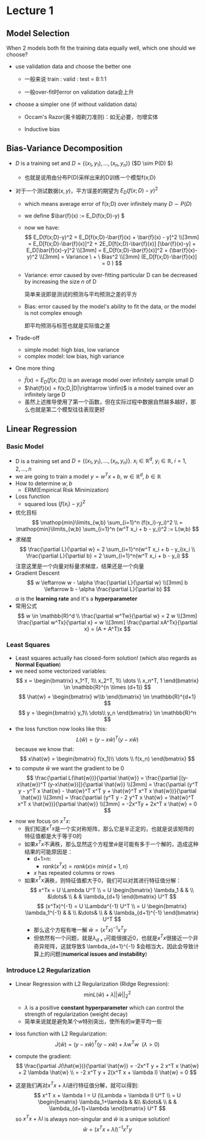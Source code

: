# Lecture 1

## Model Selection

When 2 models both fit the training data equally well, which one should we choose?

- use validation data and choose the better one
  
  - 一般来说 train : valid : test = 8:1:1

  - 一般over-fit时error on validation data会上升

- choose a simpler one (if without validation data)

  - Occam's Razor(奥卡姆剃刀准则)：如无必要，勿增实体

  - Inductive bias

## Bias-Variance Decomposition

- $D$ is a training set and $D = \{(x_1, y_1), \dots, (x_n, y_n)\}$  ($D \sim P(D) $)
  - 也就是说用由分布P(D)采样出来的D训练一个模型f(x;D)
- 对于一个测试数据$(x,y)$，平方误差的期望为 $E_D(f(x;D)-y)^2$
  - which means average error of f(x;D) over infinitely many $D \sim P(D)$
  - we define $\bar{f}(x) :=  E_D(f(x;D)-y) $
  - now we have:
$$
    E_D(f(x;D)-y)^2 = E_D[f(x;D)-\bar{f}(x) + \bar{f}(x) - y]^2 \\[3mm]
    = E_D[f(x;D)-\bar{f}(x)]^2 + 2E_D[f(x;D)-\bar{f}(x)] [\bar{f}(x)-y] + E_D[\bar{f}(x)-y]^2 \\[3mm]
    = E_D[f(x;D)-\bar{f}(x)]^2 + (\bar{f}(x)-y)^2 \\[3mm]
    = Variance \ + \ Bias^2 \\[3mm]
    (E_D[f(x;D)-\bar{f}(x)] = 0 )
$$

  - Variance: error caused by over-fitting particular D can be decreased by increasing the size _n_ of D

    简单来说即是测试的预测与平均预测之差的平方

  - Bias: error caused by the model's ability to fit the data, or the model is not complex enough

    即平均预测与标签也就是实际值之差

- Trade-off
  - simple model: high bias, low variance
  - complex model: low bias, high variance
  
- One more thing
  - $\bar{f}(x) = E_D(f(x;D))$ is an average model over infinitely sample small D
  - $\hat{f}(x) = f(x;D,|D|\rightarrow \infin)$ is a model trained over an infinitely large D
  - 虽然上述推导使用了第一个函数，但在实际过程中数据自然越多越好，那么也就是第二个模型往往表现更好

## Linear Regression

### Basic Model

- D is a training set and $D = \{(x_1, y_1), \dots, (x_n, y_n)\}$. $x_i \in \mathbb{R}^d, \ y_i \in \mathbb{R}, \ i=1,2,\dots,n$
- we are going to train a model $y=w^T x+b, \ w \in \mathbb{R}^d, \ b \in \mathbb{R}$
- How to determine $w, b$
  - ERM(Empirical Risk Minimization)
- Loss function
  - squared loss $(f(x_i)-y_i)^2$
- 优化目标
$$
    \mathop{min}\limits_{w,b} \sum_{i=1}^n (f(x_i)-y_i)^2 \\
    = \mathop{min}\limits_{w,b} \sum_{i=1}^n (w^T x_i + b - y_i)^2 := L(w,b)
$$
- 求梯度
$$
    \frac{\partial L}{\partial w} = 2 \sum_{i=1}^n(w^T x_i + b - y_i)x_i \\
    \frac{\partial L}{\partial b} = 2 \sum_{i=1}^n(w^T x_i + b - y_i)
$$
注意这里是一个向量对标量求梯度，结果还是一个向量
- Gradient Descent
$$
    w \leftarrow w - \alpha \frac{\partial L}{\partial w} \\[3mm]
    b \leftarrow b - \alpha \frac{\partial L}{\partial b}
$$
$\alpha$ is the **learning rate** and it's a **hyperparameter**
- 常用公式
$$
w \in \mathbb{R}^d \\
\frac{\partial w^Tw}{\partial w} = 2 w \\[3mm]
\frac{\partial w^Tx}{\partial x} = w \\[3mm]
\frac{\partial xA^Tx}{\partial x} = (A + A^T)x
$$

### Least Squares

- Least squares actually has closed-form solution! (which also regards as **Normal Equation**)
- we need some vectorized variables:
$$
    x = \begin{bmatrix}
        x_1^T, 1\\
        x_2^T, 1\\
        \dots \\
        x_n^T, 1
    \end{bmatrix} \in \mathbb{R}^{n \times (d+1)}
$$
$$
    \hat{w} = \begin{bmatrix}
        w\\b
    \end{bmatrix} \in \mathbb{R}^{d+1}
$$
$$
    y = \begin{bmatrix}
        y_1\\
        \dots\\
        y_n
    \end{bmatrix} \in \mathbb{R}^n
$$
- the loss function now looks like this:
$$
    L(\hat{w}) = (y-x\hat{w})^T (y-x\hat{w})
$$
because we know that:
$$
    x\hat{w} = \begin{bmatrix}
        f(x_1)\\
        \dots \\
        f(x_n)
    \end{bmatrix}
$$
- to compute $\hat{w}$ we want the gradient to be 0
$$
    \frac{\partial L(\hat{w})}{\partial \hat{w}} = \frac{\partial [(y-x\hat{w})^T (y-x\hat{w})]}{\partial \hat{w}} \\[3mm]
    = \frac{\partial (y^T y - y^T x \hat{w} - \hat{w}^T x^T y + \hat{w}^T x^T x \hat{w})}{\partial \hat{w}} \\[3mm]
    = \frac{\partial (y^T y - 2 y^T x \hat{w} + \hat{w}^T x^T x \hat{w})}{\partial \hat{w}} \\[3mm]
    = -2x^Ty  + 2x^T x \hat{w} = 0
$$
- now we focus on $x^Tx$:
  - 我们知道$x^Tx$是一个实对称矩阵，那么它是半正定的，也就是说该矩阵的特征值都是大于等于0的
  - 如果$x^Tx$不满秩，那么显然这个方程里$\hat{w}$是可能有多于一个解的，造成这种结果的可能原因是：
    - d+1>n:
      - $rank(x^Tx) = rank(x) \leq \ min\{d+1, n\}$
    - $x$ has repeated columns or rows
  - 如果$x^Tx$满秩，则特征值都大于0，我们可以对其进行特征值分解：
$$
    x^Tx = U \Lambda U^T \\
    = U \begin{bmatrix}
        \lambda_1 & & \\
        &\dots& \\
        & & \lambda_{d+1}
    \end{bmatrix} U^T
$$
$$
    (x^Tx)^{-1} = U \Lambda^{-1} U^T \\
    = U \begin{bmatrix}
        \lambda_1^{-1} & & \\
        &\dots& \\
        & & \lambda_{d+1}^{-1}
    \end{bmatrix} U^T
$$
    - 那么这个方程有唯一解 $\hat{w} = (x^T x)^{-1} x^T y$
    - 但依然有一个问题，就是$\lambda_{d+1}$可能很接近0，也就是$x^Tx$很接近一个非奇异矩阵，这就导致$ \lambda_{d+1}^{-1} $会相当大，因此会导致计算上的问题(**numerical issues and instability**)

### Introduce L2 Regularization

- Linear Regression with L2 Regularization (Ridge Regression):
$$
    min L(\hat{w}) + \lambda ||\hat{w}||_2^2
$$
  - $\lambda$ is a positive **constant hyperparameter** which can control the strength of regularization (weight decay)
  - 简单来说就是避免某个$w$特别突出，使所有的$w$更平均一些
- loss function with L2 Regularization:
$$
    J(\hat{w}) = (y-x\hat{w})^T (y-x\hat{w}) + \lambda w^T w \ \ (\lambda > 0)
$$
- compute the gradient:
$$
    \frac{\partial J(\hat{w})}{\partial \hat{w}} = -2x^T y + 2 x^T x \hat{w} + 2 \lambda \hat{w} \\
    = -2 x^T y + 2(x^T x + \lambda I) \hat{w} = 0
$$

- 这是我们再对$x^T x + \lambda I$进行特征值分解，就可以得到:
$$
    x^T x + \lambda I = U (\Lambda + \lambda I) U^T \\
    = U \begin{bmatrix}
        \lambda_1+\lambda & &\\
        &\dots& \\
        & & \lambda_{d+1}+\lambda
    \end{bmatrix} U^T
$$
so $x^T x + \lambda I$ is always non-singular and $\hat{w}$ is a unique solution!
$$
    \hat{w} = (x^T x + \lambda I)^{-1} x^T y
$$
